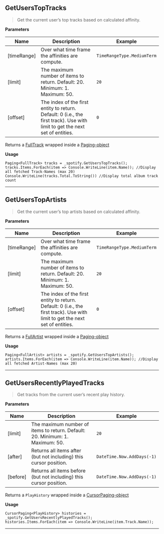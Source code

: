 ## GetUsersTopTracks

> Get the current user’s top tracks based on calculated affinity.

**Parameters**  

|Name|Description|Example|
|--------------|-------------------------|-------------------------|
|[timeRange]| Over what time frame the affinities are compute. | `TimeRangeType.MediumTerm`
|[limit]| The maximum number of items to return. Default: 20. Minimum: 1. Maximum: 50. | `20`
|[offset]| The index of the first entity to return. Default: 0 (i.e., the first track). Use with limit to get the next set of entities. | `0`

Returns a [FullTrack](https://developer.spotify.com/web-api/object-model/#track-object-full) wrapped inside a [Paging-object](https://developer.spotify.com/web-api/object-model/#paging-object)

**Usage**  

```
Paging<FullTrack> tracks = _spotify.GetUsersTopTracks();
tracks.Items.ForEach(item => Console.WriteLine(item.Name)); //Display all fetched Track-Names (max 20)
Console.WriteLine(tracks.Total.ToString()) //Display total album track count
```

---
## GetUsersTopArtists
> Get the current user’s top artists based on calculated affinity.

**Parameters**  

|Name|Description|Example|
|--------------|-------------------------|-------------------------|
|[timeRange]| Over what time frame the affinities are compute. | `TimeRangeType.MediumTerm`
|[limit]| The maximum number of items to return. Default: 20. Minimum: 1. Maximum: 50. | `20`
|[offset]| The index of the first entity to return. Default: 0 (i.e., the first track). Use with limit to get the next set of entities. | `0`

Returns a [FullArtist](https://developer.spotify.com/web-api/object-model/#artist-object-full) wrapped inside a [Paging-object](https://developer.spotify.com/web-api/object-model/#paging-object)

**Usage**  
```
Paging<FullArtist> artists = _spotify.GetUsersTopArtists();
artists.Items.ForEach(item => Console.WriteLine(item.Name)); //Display all fetched Artist-Names (max 20)
```

---
## GetUsersRecentlyPlayedTracks
> Get tracks from the current user’s recent play history.

**Parameters**  

|Name|Description|Example|
|--------------|-------------------------|-------------------------|
|[limit]| The maximum number of items to return. Default: 20. Minimum: 1. Maximum: 50. | `20`
|[after]|  Returns all items after (but not including) this cursor position. | `DateTime.Now.AddDays(-1)`
|[before]|  Returns all items before (but not including) this cursor position. | `DateTime.Now.AddDays(-1)`

Returns a `PlayHistory` wrapped inside a [CursorPaging-object](https://developer.spotify.com/web-api/object-model/#cursor-based-paging-object)

**Usage**  
```
CursorPaging<PlayHistory> histories = _spotify.GetUsersRecentlyPlayedTracks();
histories.Items.ForEach(item => Console.WriteLine(item.Track.Name));
```

---
